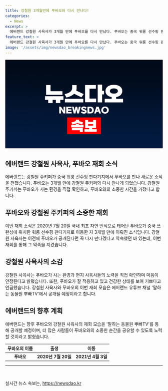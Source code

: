 ```yaml
---
title: 강철원 3개월만에 푸바오와 다시 만나다!
categories:
  - News
excerpt: >
  에버랜드 강철원 사육사가 3개월 만에 푸바오를 다시 만났다. 푸바오는 중국 워룽 선수핑 판다기지에서 생활하며 잘 적응 중이었다. 강철원 사육사는 푸바오의 환경과 사육사들의 노력에 감동을 토로하며, 푸바오의 건강한 상태에 안도감을 표현했다. 재회 모습은 에버랜드 유튜브 채널 말하는 동물원 뿌빠TV를 통해 공개될 예정이다.
feature_text: >
  에버랜드 강철원 사육사가 3개월 만에 푸바오를 다시 만났다. 푸바오는 중국 워룽 선수핑 판다기지에서 생활하며 잘 적응 중이었다. 강철원 사육사는 푸바오의 환경과 사육사들의 노력에 감동을 토로하며, 푸바오의 건강한 상태에 안도감을 표현했다. 재회 모습은 에버랜드 유튜브 채널 말하는 동물원 뿌빠TV를 통해 공개될 예정이다.
image: '/assets/img/newsdao_breakingnews.jpg'
---
```


<p><img src="/assets/img/newsdao_breakingnews.jpg" alt="ranknews 속보" /></p>

<h2 data-ke-size="size26">에버랜드 강철원 사육사, 푸바오 재회 소식</h2>

<p data-ke-size="size16">에버랜드는 강철원 주키퍼가 중국 워룽 선수핑 판다기지에서 푸바오를 만나 새로운 소식을 전했습니다. 푸바오는 3개월 만에 강철원 주키퍼와 다시 만나게 되었습니다. 강철원 주키퍼는 푸바오가 사는 환경을 직접 확인하고, 푸바오와의 소중한 시간을 가졌다고 합니다.</p>

<h2 data-ke-size="size24">푸바오와 강철원 주키퍼의 소중한 재회</h2>

<p data-ke-size="size16">이번 재회 소식은 2020년 7월 20일 국내 최초 자연 번식으로 태어난 푸바오가 중국 쓰촨성에 위치한 워룽 선수핑 판다기지로 이동한 지 3개월 만에 이뤄진 소식입니다. 강철원 사육사는 이전에 푸바오가 공개된다면 꼭 다시 만나겠다고 약속했던 바 있는데, 이번 재회를 통해 그 약속을 지켰습니다.</p>

<h2 data-ke-size="size24">강철원 사육사의 소감</h2>

<p data-ke-size="size16">강철원 사육사는 푸바오가 사는 환경과 현지 사육사들의 노력을 직접 확인하며 마음이 안정된다고 밝혔습니다. 또한, 푸바오가 잘 적응하고 있고 건강한 상태를 보여 기쁘다고 언급했습니다. 강철원 사육사와 푸바오의 이번 재회 모습은 에버랜드 유튜브 채널 '말하는 동물원 뿌빠TV'에서 공개될 예정이라고 합니다.</p>

<h2 data-ke-size="size24">에버랜드의 향후 계획</h2>

<p data-ke-size="size16">에버랜드는 향후 푸바오와 강철원 사육사의 재회 모습을 '말하는 동물원 뿌빠TV'를 통해 공개할 예정이며, 더 많은 사람들이 푸바오와의 소중한 순간을 공유할 수 있도록 노력할 것이라고 밝혔습니다.</p>

<table>
    <thead>
        <tr>
            <th>푸바오의 이름</th>
            <th>출생</th>
            <th>이동</th>
        </tr>
    </thead>
    <tbody>
        <tr>
            <td style="text-align: center; height: 17px;"><b>푸바오</b></td>
            <td style="text-align: center; height: 17px;"><b>2020년 7월 20일</b></td>
            <td style="text-align: center; height: 17px;"><b>2021년 4월 3일</b></td>
        </tr>
    </tbody>
</table>

<hr>

<p data-ke-size="size16">&nbsp;</p>
실시간 뉴스 속보는, <a href="https://newsdao.kr" rel="dofollow">https://newsdao.kr</a>


